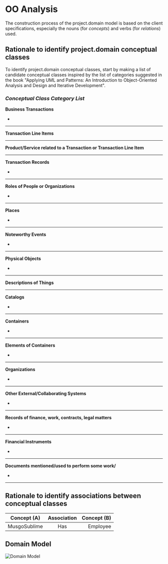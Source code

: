 # OO Analysis

The construction process of the project.domain model is based on the client specifications, especially the nouns (for _concepts_) and verbs (for _relations_) used.

## Rationale to identify project.domain conceptual classes
To identify project.domain conceptual classes, start by making a list of candidate conceptual classes inspired by the list of categories suggested in the book "Applying UML and Patterns: An Introduction to Object-Oriented Analysis and Design and Iterative Development".


### _Conceptual Class Category List_

**Business Transactions**

* 

---

**Transaction Line Items**


---

**Product/Service related to a Transaction or Transaction Line Item**


---

**Transaction Records**

*

---  

**Roles of People or Organizations**

* 

---

**Places**

* 


---

**Noteworthy Events**

*

---

**Physical Objects**

* 

---

**Descriptions of Things**

---

**Catalogs**

* 

---

**Containers**

*

---

**Elements of Containers**

*

---

**Organizations**

* 

---

**Other External/Collaborating Systems**

* 

---

**Records of finance, work, contracts, legal matters**

* 

---

**Financial Instruments**

*

---

**Documents mentioned/used to perform some work/**

*

---


## Rationale to identify associations between conceptual classes

| Concept (A) 	                |   Association    |                  Concept (B) |
|------------------------------|:----------------:|-----------------------------:|
| MusgoSublime                 |       Has        |                     Employee |



## Domain Model

![Domain Model](svg/project-domain-model.svg)
